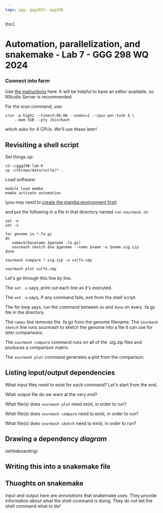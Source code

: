 ```yaml
---
tags: ggg, ggg2024, ggg298
---
```


[toc]

# Automation, parallelization, and snakemake - Lab 7 - GGG 298 WQ 2024

### Connect into farm

Use [the instructions](https://hackmd.io/KuZZCPzJQZCjytSnVSnJew?view#Request-compute-resources-with-srun) here. It will be helpful to have an editor available, so RStudio Server is recommended.

For the srun command, use:
```
srun -p high2 --time=3:00:00 --nodes=1 --cpus-per-task 4 \
    --mem 5GB --pty /bin/bash
```
which asks for 4 CPUs. We'll use these later!

## Revisiting a shell script

Set things up:
```
cd ~/ggg298-lab-6
cp ~ctbrown/data/sulfo/* .
```

Load software:
```
module load mamba
mamba activate automation
```
(you may need to [create the mamba environment first](https://hackmd.io/Sksqf7jXTHqbq0BC4oEJzQ?view#Installing-stuff))

and put the following in a file in that directory named `run-sourmash.sh`:
```
set -e
set -x

for genome in *.fa.gz
do
   name=$(basename $genome .fa.gz)
   sourmash sketch dna $genome --name $name -o $name.sig.zip
done

sourmash compare *.sig.zip -o sulfo.cmp

sourmash plot sulfo.cmp
```

Let's go through this line by line.

The `set -x` says, print out each line as it's executed.

The `set -e` says, if any command fails, exit from the shell script.

The for loop says, run the command between `do` and `done` on every .fa.gz file in the directory.

The `name=` line removes the .fa.gz from the genome filename.
The `sourmash sketch` line runs sourmash to sketch the genome into a file it can use for later comparisons.

The `sourmash compare` command runs on all of the .sig.zip files and produces a comparison matrix.

The `sourmash plot` command generates a plot from the comparison.

## Listing input/output dependencies

What input files need to exist for each command? Let's start from the end.

What output file do we want at the very end?

What file(s) does `sourmash plot` need exist, in order to run?

What file(s) does `sourmash compare` need to exist, in order to run?

What file(s) does `sourmash sketch` need to exist, in order to run?

## Drawing a dependency _diagram_

(whiteboarding)

## Writing this into a snakemake file

## Thuoghts on snakemake

input and output here are _annotations_ that snakemake uses. They provide information _about_ what the shell command is doing. They do not tell the shell command what to do!

